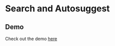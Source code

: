 # Search and Autosuggest

## Demo
Check out the demo [here](https://drive.google.com/file/d/1AgxWbhBhWc9WfvNlbqg5oXCeWcqM9_lF/view?usp=sharing)
